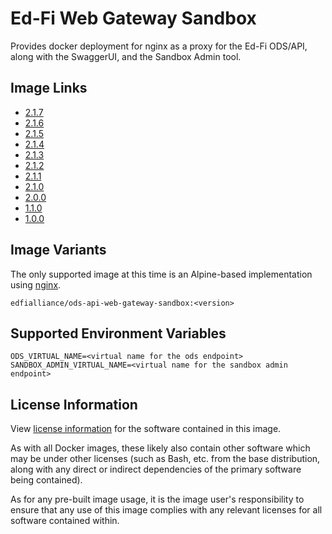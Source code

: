 # Ed-Fi Web Gateway Sandbox
Provides docker deployment for nginx as a proxy for the Ed-Fi ODS/API, along with the SwaggerUI, and the Sandbox Admin tool.

## Image Links
- [2.1.7](https://github.com/Ed-Fi-Alliance-OSS/Ed-Fi-ODS-Docker/blob/v2.1.7/Web-Gateway-Sandbox/Alpine/Dockerfile)
- [2.1.6](https://github.com/Ed-Fi-Alliance-OSS/Ed-Fi-ODS-Docker/blob/v2.1.6/Web-Gateway-Sandbox/Alpine/Dockerfile)
- [2.1.5](https://github.com/Ed-Fi-Alliance-OSS/Ed-Fi-ODS-Docker/blob/v2.1.5/Web-Gateway-Sandbox/Alpine/Dockerfile)
- [2.1.4](https://github.com/Ed-Fi-Alliance-OSS/Ed-Fi-ODS-Docker/blob/v2.1.4/Web-Gateway-Sandbox/Alpine/Dockerfile)
- [2.1.3](https://github.com/Ed-Fi-Alliance-OSS/Ed-Fi-ODS-Docker/blob/v2.1.3/Web-Gateway-Sandbox/Alpine/Dockerfile)
- [2.1.2](https://github.com/Ed-Fi-Alliance-OSS/Ed-Fi-ODS-Docker/blob/v2.1.2/Web-Gateway-Sandbox/Alpine/Dockerfile)
- [2.1.1](https://github.com/Ed-Fi-Alliance-OSS/Ed-Fi-ODS-Docker/blob/v2.1.1/Web-Gateway-Sandbox/Alpine/Dockerfile)
- [2.1.0](https://github.com/Ed-Fi-Alliance-OSS/Ed-Fi-ODS-Docker/blob/v2.1.0/Web-Gateway-Sandbox/Alpine/Dockerfile)
- [2.0.0](https://github.com/Ed-Fi-Alliance-OSS/Ed-Fi-ODS-Docker/blob/v2.0.0/Web-Gateway-Sandbox/Alpine/Dockerfile)
- [1.1.0](https://github.com/Ed-Fi-Alliance-OSS/Ed-Fi-ODS-Docker/blob/v1.1.0/Web-Gateway-Sandbox/Dockerfile)
- [1.0.0](https://github.com/Ed-Fi-Alliance-OSS/Ed-Fi-ODS-Docker/blob/v1.0.0/Web-Gateway-Sandbox/Dockerfile)

## Image Variants
The only supported image at this time is an Alpine-based implementation using [nginx](https://hub.docker.com/_/nginx).

`edfialliance/ods-api-web-gateway-sandbox:<version>`

## Supported Environment Variables
```
ODS_VIRTUAL_NAME=<virtual name for the ods endpoint>
SANDBOX_ADMIN_VIRTUAL_NAME=<virtual name for the sandbox admin endpoint>
```

## License Information
View [license information](https://github.com/Ed-Fi-Alliance-OSS/Ed-Fi-ODS-Docker/blob/main/LICENSE) for the software contained in this image.

As with all Docker images, these likely also contain other software which may be under other licenses (such as Bash, etc. from the base distribution, along with any direct or indirect dependencies of the primary software being contained).

As for any pre-built image usage, it is the image user's responsibility to ensure that any use of this image complies with any relevant licenses for all software contained within.
